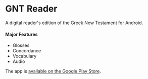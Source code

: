 # GNT Reader
A digital reader's edition of the Greek New Testament for Android.

#### Major Features

 - Glosses
 - Concordance
 - Vocabulary
 - Audio

The app is [available on the Google Play Store](https://play.google.com/store/apps/details?id=com.mattrobertson.greek.reader).
